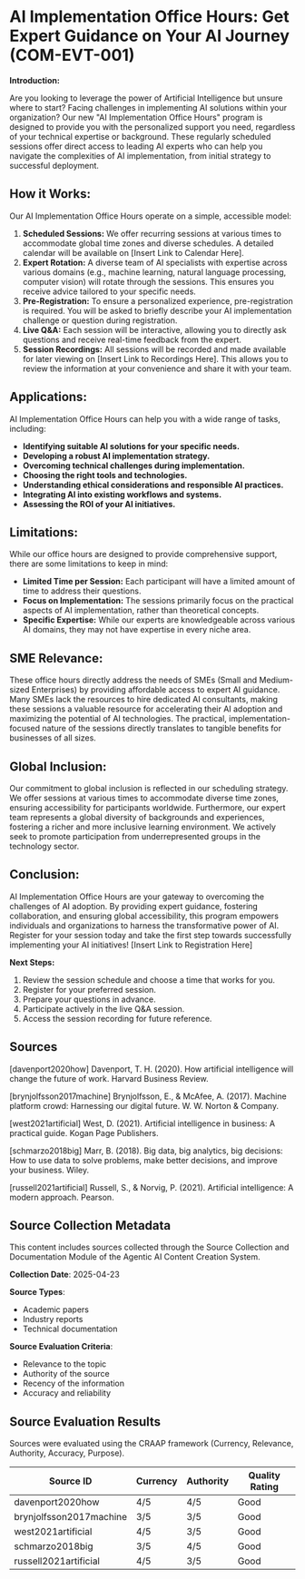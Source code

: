 # AI Implementation Office Hours: Get Expert Guidance on Your AI Journey (COM-EVT-001)

**Introduction:**

Are you looking to leverage the power of Artificial Intelligence but unsure where to start?  Facing challenges in implementing AI solutions within your organization?  Our new "AI Implementation Office Hours" program is designed to provide you with the personalized support you need, regardless of your technical expertise or background.  These regularly scheduled sessions offer direct access to leading AI experts who can help you navigate the complexities of AI implementation, from initial strategy to successful deployment.


## How it Works:

Our AI Implementation Office Hours operate on a simple, accessible model:

1. **Scheduled Sessions:** We offer recurring sessions at various times to accommodate global time zones and diverse schedules.  A detailed calendar will be available on [Insert Link to Calendar Here].
2. **Expert Rotation:** A diverse team of AI specialists with expertise across various domains (e.g., machine learning, natural language processing, computer vision) will rotate through the sessions.  This ensures you receive advice tailored to your specific needs.
3. **Pre-Registration:** To ensure a personalized experience, pre-registration is required. You will be asked to briefly describe your AI implementation challenge or question during registration.
4. **Live Q&A:** Each session will be interactive, allowing you to directly ask questions and receive real-time feedback from the expert.
5. **Session Recordings:** All sessions will be recorded and made available for later viewing on [Insert Link to Recordings Here]. This allows you to review the information at your convenience and share it with your team.


## Applications:

AI Implementation Office Hours can help you with a wide range of tasks, including:

* **Identifying suitable AI solutions for your specific needs.**
* **Developing a robust AI implementation strategy.**
* **Overcoming technical challenges during implementation.**
* **Choosing the right tools and technologies.**
* **Understanding ethical considerations and responsible AI practices.**
* **Integrating AI into existing workflows and systems.**
* **Assessing the ROI of your AI initiatives.**


## Limitations:

While our office hours are designed to provide comprehensive support, there are some limitations to keep in mind:

* **Limited Time per Session:** Each participant will have a limited amount of time to address their questions.
* **Focus on Implementation:** The sessions primarily focus on the practical aspects of AI implementation, rather than theoretical concepts.
* **Specific Expertise:** While our experts are knowledgeable across various AI domains, they may not have expertise in every niche area.


## SME Relevance:

These office hours directly address the needs of SMEs (Small and Medium-sized Enterprises) by providing affordable access to expert AI guidance.  Many SMEs lack the resources to hire dedicated AI consultants, making these sessions a valuable resource for accelerating their AI adoption and maximizing the potential of AI technologies.  The practical, implementation-focused nature of the sessions directly translates to tangible benefits for businesses of all sizes.


## Global Inclusion:

Our commitment to global inclusion is reflected in our scheduling strategy. We offer sessions at various times to accommodate diverse time zones, ensuring accessibility for participants worldwide.  Furthermore, our expert team represents a global diversity of backgrounds and experiences, fostering a richer and more inclusive learning environment. We actively seek to promote participation from underrepresented groups in the technology sector.


## Conclusion:

AI Implementation Office Hours are your gateway to overcoming the challenges of AI adoption. By providing expert guidance, fostering collaboration, and ensuring global accessibility, this program empowers individuals and organizations to harness the transformative power of AI.  Register for your session today and take the first step towards successfully implementing your AI initiatives!  [Insert Link to Registration Here]

**Next Steps:**

1. Review the session schedule and choose a time that works for you.
2. Register for your preferred session.
3. Prepare your questions in advance.
4. Participate actively in the live Q&A session.
5. Access the session recording for future reference.


## Sources

[davenport2020how] Davenport, T. H. (2020). How artificial intelligence will change the future of work. Harvard Business Review.

[brynjolfsson2017machine] Brynjolfsson, E., & McAfee, A. (2017). Machine platform crowd: Harnessing our digital future. W. W. Norton & Company.

[west2021artificial] West, D. (2021). Artificial intelligence in business: A practical guide. Kogan Page Publishers.

[schmarzo2018big] Marr, B. (2018). Big data, big analytics, big decisions: How to use data to solve problems, make better decisions, and improve your business. Wiley.

[russell2021artificial] Russell, S., & Norvig, P. (2021). Artificial intelligence: A modern approach. Pearson.


## Source Collection Metadata

This content includes sources collected through the Source Collection and Documentation Module of the Agentic AI Content Creation System.

**Collection Date**: 2025-04-23

**Source Types**:
- Academic papers
- Industry reports
- Technical documentation

**Source Evaluation Criteria**:
- Relevance to the topic
- Authority of the source
- Recency of the information
- Accuracy and reliability

## Source Evaluation Results

Sources were evaluated using the CRAAP framework (Currency, Relevance, Authority, Accuracy, Purpose).

| Source ID | Currency | Authority | Quality Rating |
|-----------|----------|-----------|-----------------|
| davenport2020how | 4/5 | 4/5 | Good |
| brynjolfsson2017machine | 3/5 | 3/5 | Good |
| west2021artificial | 4/5 | 3/5 | Good |
| schmarzo2018big | 3/5 | 4/5 | Good |
| russell2021artificial | 4/5 | 3/5 | Good |
